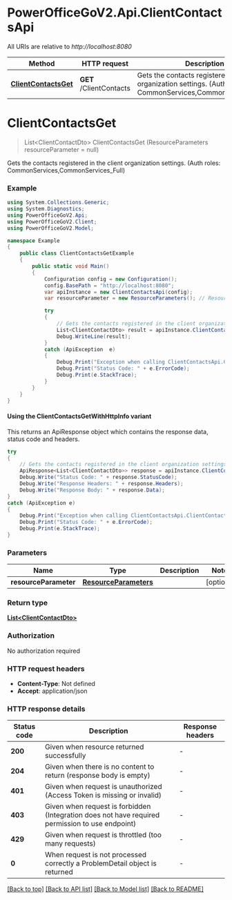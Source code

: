 # PowerOfficeGoV2.Api.ClientContactsApi

All URIs are relative to *http://localhost:8080*

| Method | HTTP request | Description |
|--------|--------------|-------------|
| [**ClientContactsGet**](ClientContactsApi.md#clientcontactsget) | **GET** /ClientContacts | Gets the contacts registered in the client organization settings. (Auth roles: CommonServices,CommonServices_Full) |

<a id="clientcontactsget"></a>
# **ClientContactsGet**
> List&lt;ClientContactDto&gt; ClientContactsGet (ResourceParameters resourceParameter = null)

Gets the contacts registered in the client organization settings. (Auth roles: CommonServices,CommonServices_Full)

### Example
```csharp
using System.Collections.Generic;
using System.Diagnostics;
using PowerOfficeGoV2.Api;
using PowerOfficeGoV2.Client;
using PowerOfficeGoV2.Model;

namespace Example
{
    public class ClientContactsGetExample
    {
        public static void Main()
        {
            Configuration config = new Configuration();
            config.BasePath = "http://localhost:8080";
            var apiInstance = new ClientContactsApi(config);
            var resourceParameter = new ResourceParameters(); // ResourceParameters |  (optional) 

            try
            {
                // Gets the contacts registered in the client organization settings. (Auth roles: CommonServices,CommonServices_Full)
                List<ClientContactDto> result = apiInstance.ClientContactsGet(resourceParameter);
                Debug.WriteLine(result);
            }
            catch (ApiException  e)
            {
                Debug.Print("Exception when calling ClientContactsApi.ClientContactsGet: " + e.Message);
                Debug.Print("Status Code: " + e.ErrorCode);
                Debug.Print(e.StackTrace);
            }
        }
    }
}
```

#### Using the ClientContactsGetWithHttpInfo variant
This returns an ApiResponse object which contains the response data, status code and headers.

```csharp
try
{
    // Gets the contacts registered in the client organization settings. (Auth roles: CommonServices,CommonServices_Full)
    ApiResponse<List<ClientContactDto>> response = apiInstance.ClientContactsGetWithHttpInfo(resourceParameter);
    Debug.Write("Status Code: " + response.StatusCode);
    Debug.Write("Response Headers: " + response.Headers);
    Debug.Write("Response Body: " + response.Data);
}
catch (ApiException e)
{
    Debug.Print("Exception when calling ClientContactsApi.ClientContactsGetWithHttpInfo: " + e.Message);
    Debug.Print("Status Code: " + e.ErrorCode);
    Debug.Print(e.StackTrace);
}
```

### Parameters

| Name | Type | Description | Notes |
|------|------|-------------|-------|
| **resourceParameter** | [**ResourceParameters**](ResourceParameters.md) |  | [optional]  |

### Return type

[**List&lt;ClientContactDto&gt;**](ClientContactDto.md)

### Authorization

No authorization required

### HTTP request headers

 - **Content-Type**: Not defined
 - **Accept**: application/json


### HTTP response details
| Status code | Description | Response headers |
|-------------|-------------|------------------|
| **200** | Given when resource returned successfully |  -  |
| **204** | Given when there is no content to return (response body is empty) |  -  |
| **401** | Given when request is unauthorized (Access Token is missing or invalid) |  -  |
| **403** | Given when request is forbidden (Integration does not have required permission to use endpoint) |  -  |
| **429** | Given when request is throttled (too many requests) |  -  |
| **0** | When request is not processed correctly a ProblemDetail object is returned |  -  |

[[Back to top]](#) [[Back to API list]](../../README.md#documentation-for-api-endpoints) [[Back to Model list]](../../README.md#documentation-for-models) [[Back to README]](../../README.md)

